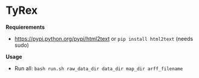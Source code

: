 # TyRex

**Requierements**
  - https://pypi.python.org/pypi/html2text or ```pip install html2text``` (needs sudo)

**Usage**
  - Run all: ```bash run.sh raw_data_dir data_dir map_dir arff_filename```
